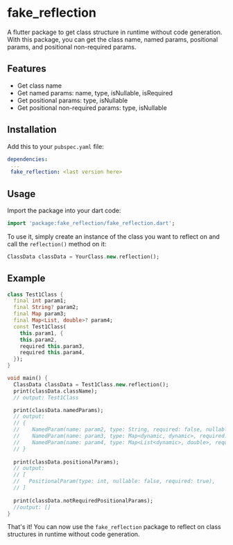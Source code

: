 # fake_reflection

A flutter package to get class structure in runtime without code generation. With this package, you can get the class name, named params, positional params, and positional non-required params.

## Features

- Get class name
- Get named params: name, type, isNullable, isRequired
- Get positional params: type, isNullable
- Get positional non-required params: type, isNullable

## Installation

Add this to your `pubspec.yaml` file:

```yaml
dependencies:
 ...
 fake_reflection: <last version here>
```

## Usage

Import the package into your dart code:

```dart
import 'package:fake_reflection/fake_reflection.dart';
```

To use it, simply create an instance of the class you want to reflect on and call the `reflection()` method on it:

```dart
ClassData classData = YourClass.new.reflection();
```

## Example

```dart
class Test1Class {
  final int param1;
  final String? param2;
  final Map param3;
  final Map<List, double>? param4;
  const Test1Class(
    this.param1, {
    this.param2,
    required this.param3,
    required this.param4,
  });
}

void main() {
  ClassData classData = Test1Class.new.reflection();
  print(classData.className);
  // output: Test1Class

  print(classData.namedParams);
  // output:
  // {
  //    NamedParam(name: param2, type: String, required: false, nullable: true), 
  //    NamedParam(name: param3, type: Map<dynamic, dynamic>, required: true, nullable: false), 
  //    NamedParam(name: param4, type: Map<List<dynamic>, double>, required: true, nullable: true)
  // }
  
  print(classData.positionalParams); 
  // output: 
  // [
  //   PositionalParam(type: int, nullable: false, required: true),
  // ]
  
  print(classData.notRequiredPositionalParams); 
  //output: []
}
```

That's it! You can now use the `fake_reflection` package to reflect on class structures in runtime without code generation.
